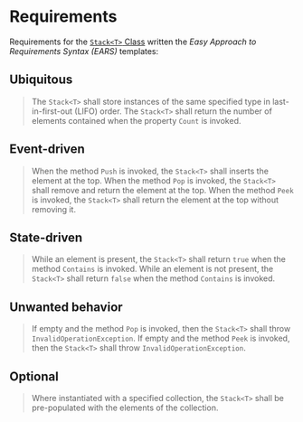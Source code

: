 ﻿# Requirements

Requirements for the [`Stack<T>` Class](https://msdn.microsoft.com/en-us/library/3278tedw(v=vs.110).aspx) written the *Easy Approach to Requirements Syntax (EARS)* templates:

## Ubiquitous

> The `Stack<T>` shall store instances of the same specified type in last-in-first-out (LIFO) order.
> The `Stack<T>` shall return the number of elements contained when the property `Count` is invoked.

## Event-driven

> When the method `Push` is invoked, the `Stack<T>` shall inserts the element at the top.
> When the method `Pop` is invoked, the `Stack<T>` shall remove and return the element at the top.
> When the method `Peek` is invoked, the `Stack<T>` shall return the element at the top without removing it.

## State-driven

> While an element is present, the `Stack<T>` shall return `true` when the method `Contains` is invoked.
> While an element is not present, the `Stack<T>` shall return `false` when the method `Contains` is invoked.

## Unwanted behavior

> If empty and the method `Pop` is invoked, then the `Stack<T>` shall throw `InvalidOperationException`.
> If empty and the method `Peek` is invoked, then the `Stack<T>` shall throw `InvalidOperationException`.

## Optional

> Where instantiated with a specified collection, the `Stack<T>` shall be pre-populated with the elements of the collection.

